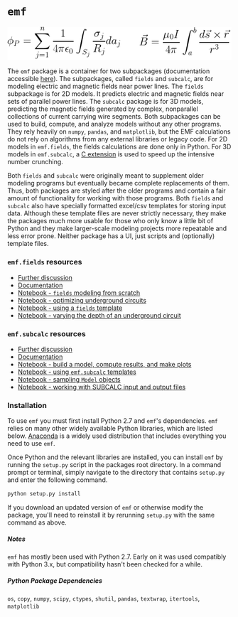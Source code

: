 # `emf`

![equations](docs/img/both-equations.png)

The `emf` package is a container for two subpackages (documentation accessible [here](http://mbaum1122.github.io/emf/)). The subpackages, called `fields` and `subcalc`, are for modeling electric and magnetic fields near power lines. The `fields` subpackage is for 2D models. It predicts electric and magnetic fields near sets of parallel power lines. The `subcalc` package is for 3D models, predicting the magnetic fields generated by complex, nonparallel collections of current carrying wire segments. Both subpackages can be used to build, compute, and analyze models without any other programs. They rely heavily on `numpy`, `pandas`, and `matplotlib`, but the EMF calculations do not rely on algorithms from any external libraries or legacy code. For 2D models in `emf.fields`, the fields calculations are done only in Python. For 3D models in `emf.subcalc`, a [C extension](emf/subcalc/lift/lift.c) is used to speed up the intensive number crunching.

Both `fields` and `subcalc` were originally meant to supplement older modeling programs but eventually became complete replacements of them. Thus, both packages are styled after the older programs and contain a fair amount of functionality for working with those programs. Both `fields` and `subcalc` also have specially formatted excel/csv templates for storing input data. Although these template files are never strictly necessary, they make the packages much more usable for those who only know a little bit of Python and they make larger-scale modeling projects more repeatable and less error prone. Neither package has a UI, just scripts and (optionally) template files.

### `emf.fields` resources

* [Further discussion](docs/README-fields.md)
* [Documentation](http://mbaum1122.github.io/emf/emf.fields.html)
* [Notebook - `fields` modeling from scratch](docs/notebooks/fields/fields-workflow-from-scratch.ipynb)
* [Notebook - optimizing underground circuits](docs/notebooks/fields/underground-line-optimization.ipynb)
* [Notebook - using a `fields` template](docs/notebooks/fields/using-a-template.ipynb)
* [Notebook - varying the depth of an underground circuit](docs/notebooks/fields/underground-delta-depth-test.ipynb)

### `emf.subcalc` resources

* [Further discussion](docs/README-subcalc.md)
* [Documentation](http://mbaum1122.github.io/emf/emf.subcalc.html)
* [Notebook - build a model, compute results, and make plots](docs/notebooks/subcalc/small-model-tutorial.ipynb)
* [Notebook - using `emf.subcalc` templates](docs/notebooks/subcalc/tower-and-footprint-templates.ipynb)
* [Notebook - sampling `Model` objects](docs/notebooks/subcalc/sampling-model-objects.ipynb)
* [Notebook - working with SUBCALC input and output files](docs/notebooks/subcalc/working-with-SUBCALC-files.ipynb)

### Installation

To use `emf` you must first install Python 2.7 and `emf`'s dependencies. `emf` relies on many other widely available Python libraries, which are listed below. [Anaconda](https://www.continuum.io/downloads) is a widely used distribution that includes everything you need to use `emf`.

Once Python and the relevant libraries are installed, you can install `emf` by running the `setup.py` script in the packages root directory. In a command prompt or terminal, simply navigate to the directory that contains `setup.py` and enter the following command.

```python
python setup.py install
```

If you download an updated version of `emf` or otherwise modify the package, you'll need to reinstall it by rerunning `setup.py` with the same command as above.

##### Notes

`emf` has mostly been used with Python 2.7. Early on it was used compatibly with Python 3.x, but compatibility hasn't been checked for a while.

##### Python Package Dependencies
`os`, `copy`, `numpy`, `scipy`, `ctypes`, `shutil`, `pandas`, `textwrap`, `itertools`, `matplotlib`
